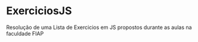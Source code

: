 # ExerciciosJS

Resolução de uma Lista de Exercicios em JS propostos durante as aulas na faculdade FIAP
